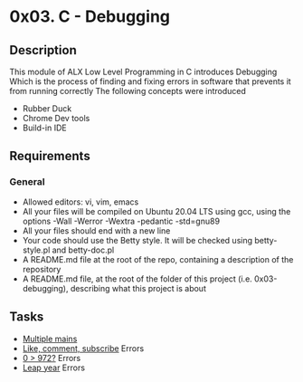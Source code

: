 # 0x03. C - Debugging

## Description 

This module of ALX Low Level Programming in C introduces Debugging 
Which is the process of finding and fixing errors in software that prevents it from running correctly
The following concepts were introduced 
- Rubber Duck
- Chrome Dev tools
- Build-in IDE

## Requirements 

### General 

- Allowed editors: vi, vim, emacs
- All your files will be compiled on Ubuntu 20.04 LTS using gcc, using the options -Wall -Werror -Wextra -pedantic -std=gnu89
- All your files should end with a new line
- Your code should use the Betty style. It will be checked using betty-style.pl and betty-doc.pl
- A README.md file at the root of the repo, containing a description of the repository
- A README.md file, at the root of the folder of this project (i.e. 0x03-debugging), describing what this project is about

## Tasks
- [Multiple mains]()
- [Like, comment, subscribe]() Errors 
- [0 > 972?]() Errors
- [Leap year]() Errors
